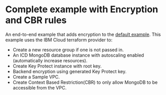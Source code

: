# Complete example with Encryption and CBR rules

An end-to-end example that adds encryption to the [default example](../basic/README.md). This example uses the IBM Cloud terraform provider to:

- Create a new resource group if one is not passed in.
- An ICD MongoDB database instance with autoscaling enabled (automatically increase resources).
- Create Key Protect instance with root key.
- Backend encryption using generated Key Protect key.
- Create a Sample VPC.
- Create Context Based Restriction(CBR) to only allow MongoDB to be accessible from the VPC.
